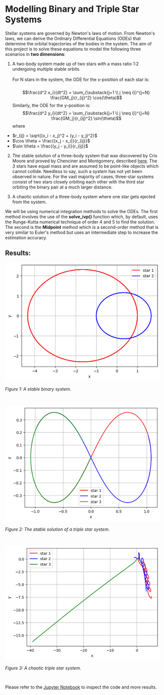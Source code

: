 # Modelling Binary and Triple Star Systems

Stellar systems are governed by Newton's laws of motion. From Newton's laws, we can derive the Ordinary Differential Equations (ODEs) that determine the orbital trajectories of the bodies in the system. The aim of this project is to solve these equations to model the following three scenarios in **two dimensions**:<br>
1. A two-body system made up of two stars with a mass ratio 1:2 undergoing multiple stable orbits. <br><br> For N stars in the system, the ODE for the x-position of each star is:<br><br> $$\frac{d^2 x_i}{dt^2} = \sum_{\substack{j=1 \\ j \neq i}}^{j=N} \frac{GM_j}{r_{ij}^2} \cos(\theta)$$ Similarly, the ODE for the y-position is: $$\frac{d^2 y_i}{dt^2} = \sum_{\substack{j=1 \\ j \neq i}}^{j=N} \frac{GM_j}{r_{ij}^2} \sin(\theta)$$ where

- $r_{ij} = \sqrt{(x_i - x_j)^2 + (y_i - y_j)^2}$
- $\cos \theta = \frac{(x_j - x_i)}{r_{ij}}$
- $\sin \theta = \frac{(y_j - y_i)}{r_{ij}}$

2. The stable solution of a three-body system that was discovered by Cris Moore and proved by Chenciner and Montgomery, described [here](https://arxiv.org/abs/math/0011268). The 3 stars have equal mass and are assumed to be point-like objects which cannot collide. Needless to say, such a system has not yet been observed in nature. For the vast majority of cases, three-star systems consist of two stars closely orbiting each other with the third star orbiting the binary pair at a much larger distance.

3. A chaotic solution of a three-body system where one star gets ejected from the system.

We will be using numerical integration methods to solve the ODEs. The first method involves the use of the **solve_ivp()** function which, by default, uses the Runge-Kutta numerical technique of order 4 and 5 to find the solution. The second is the **Midpoint** method which is a second-order method that is very similar to Euler's method but uses an intermediate step to increase the estimation accuracy.<br>

## Results:

![binary_system](binary_system.png)

*Figure 1: A stable binary system.*

<br>

![triple_system_stable](triple_system_stable.png)

*Figure 2: The stable solution of a triple star system.*

<br>

![triple_system_chaotic](triple_system_chaotic.png)

*Figure 3: A chaotic triple star system.*

<br>


Please refer to the [Jupyter Notebook](modelling_binary_and_triple_star_systems_code.ipynb) to inspect the code and more results.
